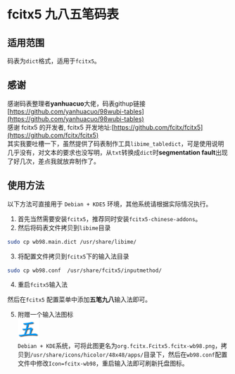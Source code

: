 # fcitx5 九八五笔码表

## 适用范围

码表为`dict`格式，适用于`fcitx5`。  

## 感谢
感谢码表整理者**yanhuacuo**大佬，码表githup链接[https://github.com/yanhuacuo/98wubi-tables](https://github.com/yanhuacuo/98wubi-tables)  
感谢 fcitx5 的开发者, fcitx5 开发地址:[https://github.com/fcitx/fcitx5](https://github.com/fcitx/fcitx5)  
其实我要吐槽一下，虽然提供了码表制作工具`libime_tabledict`，可是使用说明几乎没有，对文本的要求也没写明，从`txt`转换成`dict`时**segmentation fault**出现了好几次，差点我就放弃制作了。  

## 使用方法  
以下方法可直接用于 `Debian + KDE5` 环境，其他系统请根据实际情况执行。  
1. 首先当然需要安装`fcitx5`，推荐同时安装`fcitx5-chinese-addons`。  
2. 然后将码表文件拷贝到`libime`目录  
```sh
sudo cp wb98.main.dict /usr/share/libime/
```
3. 将配置文件拷贝到`fcitx5`下的输入法目录
```sh
sudo cp wb98.conf  /usr/share/fcitx5/inputmethod/
```
4. 重启`fcitx5`输入法  

  然后在`fcitx5` 配置菜单中添加**五笔九八**输入法即可。

5. 附赠一个输入法图标  
  ![](org.fcitx.Fcitx5.fcitx-wb98.png)  
  `Debian + KDE`系统，可将此图更名为`org.fcitx.Fcitx5.fcitx-wb98.png`，拷贝到`/usr/share/icons/hicolor/48x48/apps/`目录下，然后在`wb98.conf`配置文件中修改`Icon=fcitx-wb98`，重启输入法即可刷新托盘图标。
